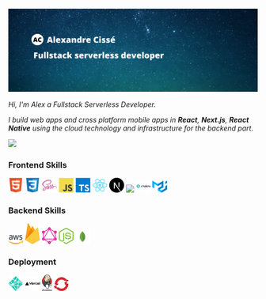 ![Alexandre Cissé - Fullstack serverless developer](./assets/banner.png)

<p>
<i>Hi, I'm Alex a Fullstack Serverless Developer.
  
I build web apps and cross platform mobile apps in **React**, **Next.js**, **React Native** using the cloud technology and infrastructure for the backend part.</i>
</p>

<p>
<a href="https://www.linkedin.com/in/alexandre-cissé-52485859"><img src="https://img.shields.io/badge/linkedin-00457C?style=for-the-badge&logo=linkedin&logoColor=white"></a>
</p>

### **Frontend Skills**

<p>
<img width="30" src="https://raw.githubusercontent.com/devicons/devicon/master/icons/html5/html5-original.svg">

<img width="30" src="https://raw.githubusercontent.com/devicons/devicon/master/icons/css3/css3-original.svg">

<img width="30" src="https://raw.githubusercontent.com/devicons/devicon/master/icons/sass/sass-original.svg">

<img width="30" src="https://raw.githubusercontent.com/devicons/devicon/master/icons/javascript/javascript-original.svg">

<img width="30" src="https://raw.githubusercontent.com/devicons/devicon/master/icons/typescript/typescript-original.svg">

<img width="30" src="https://raw.githubusercontent.com/devicons/devicon/master/icons/react/react-original.svg">

<img width="30" src="./assets/next.svg">

<img width="30" src="https://img.stackshare.io/service/8158/default_660b7c41c3ba489cb581eec89c04655404258c19.png">

<img width="30" src="./assets/chakra.png">

<img width="30" src="./assets/material-ui.svg">
</p>

### **Backend Skills**

<p>
<img width="30" src="./assets/aws.svg">

<img width="30" src="./assets/firebase.svg">

<img width="30" src="./assets/graphql.svg">

<img width="30" src="./assets/nodejs.svg">

<img width="30" src="./assets/mongodb.svg">
</p>

### **Deployment**

<p>
<img width="30" src="./assets/netlify.svg">

<img width="30" src="./assets/vercel.svg">

<img width="20" src="./assets/jenkins.svg">

<img width="30" src="./assets/openshift.svg">

</p>
